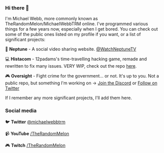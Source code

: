 ### Hi there 👋
I'm Michael Webb, more commonly known as TheRandomMelon/MichaelWebbTRM online. I've programmed various things for a few years now, especially when I get bored. You can check out some of the public ones listed on my profile if you want, or a list of significant projects:

🔵 **Neptune** - A social video sharing website. [@WatchNeptuneTV](https://twitter.com/WatchNeptuneTV)

💻 **Histacom** - 12padams's time-travelling hacking game, remade and rewritten to fix many issues. VERY WIP, check out the repo [here](https://github.com/TheRandomMelon/Histacom2).

🎮 **Oversight** - Fight crime for the government... or not. It's up to you. Not a public repo, but something I'm working on -> [Join the Discord](https://discord.gg/CeBBXWN) or [Follow on Twitter](https://twitter.com/Oversight_Game)

If I remember any more significant projects, I'll add them here.

### Social media
🐦 **Twitter** [@michaelwebbtrm](https://twitter.com/michaelwebbtrm)

📹 **YouTube** [/TheRandomMelon](https://youtube.com/TheRandomMelon)

🎮 **Twitch**  [/TheRandomMelon](https://twitch.tv/TheRandomMelon)

<!--
**TheRandomMelon/TheRandomMelon** is a ✨ _special_ ✨ repository because its `README.md` (this file) appears on your GitHub profile.

Here are some ideas to get you started:

- 🔭 I’m currently working on ...
- 🌱 I’m currently learning ...
- 👯 I’m looking to collaborate on ...
- 🤔 I’m looking for help with ...
- 💬 Ask me about ...
- 📫 How to reach me: ...
- 😄 Pronouns: ...
- ⚡ Fun fact: ...
-->
